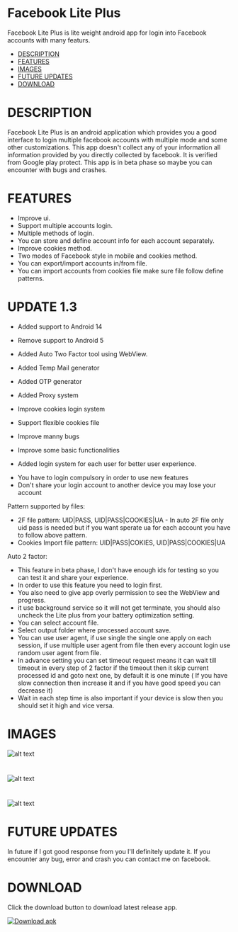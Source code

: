 # Facebook Lite Plus
Facebook Lite Plus is lite weight android app for login into Facebook accounts with many featurs.

- [DESCRIPTION](#description)
- [FEATURES](#features)
- [IMAGES](#images)
- [FUTURE UPDATES](#future-updates)
- [DOWNLOAD](#download)
#
# DESCRIPTION 
Facebook Lite Plus is an android application which provides you a good interface to login multiple facebook accounts with multiple mode and some other customizations.
This app doesn't collect any of your information all information provided by you directly collected by facebook. It is verified from Google play protect.
This app is in beta phase so maybe you can encounter with bugs and crashes.
#
# FEATURES
- Improve ui.
- Support multiple accounts login.
- Multiple methods of login.
- You can store and define account info for each account separately.
- Improve cookies method.
- Two modes of Facebook style in mobile and cookies method.
- You can export/import accounts in/from file.
- You can import accounts from cookies file make sure file follow define patterns.
#
# UPDATE 1.3
* Added support to Android 14
* Remove support to Android 5

* Added Auto Two Factor tool using WebView.
* Added Temp Mail generator 
* Added OTP generator
* Added Proxy system
* Improve cookies login system
* Support flexible cookies file
* Improve manny bugs
* Improve some basic functionalities

* Added login system for each user for better user experience.
- You have to login compulsory in order to use new features
- Don't share your login account to another device you may lose your account 

Pattern supported by files:
- 2F file pattern: UID|PASS, UID|PASS|COOKIES|UA - In auto 2F file only uid pass is needed but if you want sperate ua for each account you have to follow above pattern.
- Cookies Import file pattern: UID|PASS|COKIES, UID|PASS|COOKIES|UA

Auto 2 factor:
- This feature in beta phase, I don't have enough ids for testing so you can test it and share your experience.
- In order to use this feature you need to login first.
- You also need to give app overly permission to see the WebView and progress.
- it use background service so it will not get terminate, you should also uncheck the Lite plus from your battery optimization setting.
- You can select account file.
- Select output folder where processed account save.
- You can use user agent, if use single the single one apply on each session, if use multiple user agent from file then every account login use random user agent from file.
- In advance setting you can set timeout request means it can wait till timeout in every step of 2 factor if the timeout then it skip current processed id and goto next one, by default it is one minute ( If you have slow connection then increase it and if you have good speed you can decrease it)
- Wait in each step time is also important if your device is slow then you should set it high and vice versa.
# IMAGES
![alt text](https://github.com/zaidrao/Facebook-Lite-Plus/blob/main/Images/pic1.jpg)
#
![alt text](https://github.com/zaidrao/Facebook-Lite-Plus/blob/main/Images/pic2.jpg)
#
![alt text](https://github.com/zaidrao/Facebook-Lite-Plus/blob/main/Images/pic3.jpg)
#
#
# FUTURE UPDATES
In future if I got good response from you I'll definitely update it.
If you encounter any bug, error and crash you can contact me on facebook.
#
# DOWNLOAD
Click the download button to download latest release app.

<!-- BEGIN LATEST DOWNLOAD BUTTON -->
[![Download apk](https://custom-icon-badges.herokuapp.com/badge/-Download-blue?style=for-the-badge&logo=download&logoColor=white "Download apk")](https://github.com/zaidrao/Facebook-Lite-Plus/releases/download/132/Lite+.1.3.2.apk)
<!-- END LATEST DOWNLOAD BUTTON -->
